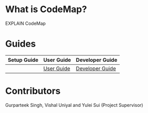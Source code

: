 # **What is CodeMap?**
EXPLAIN CodeMap

<Insert YouTube Video Link>

# **Guides**
| Setup Guide   | User Guide    | Developer Guide   |
| ------------- | ------------- | -------------     |
|               | [User Guide](https://github.com/SVF-tools/CodeMap/wiki/User-Guide)|[Developer Guide](https://github.com/SVF-tools/CodeMap/wiki/Developer-Guide) |


# **Contributors**
Gurparteek Singh, Vishal Uniyal and Yulei Sui (Project Supervisor)
